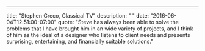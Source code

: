 ---
  title: "Stephen Greco, Classical TV"
  description: " "
  date: "2016-06-04T12:51:00-07:00"
  quote: "Steve has always been able to solve the problems that I have brought him in an wide variety of projects, and I think of him as the ideal of a designer who listens to client needs and presents surprising, entertaining, and financially suitable solutions."

